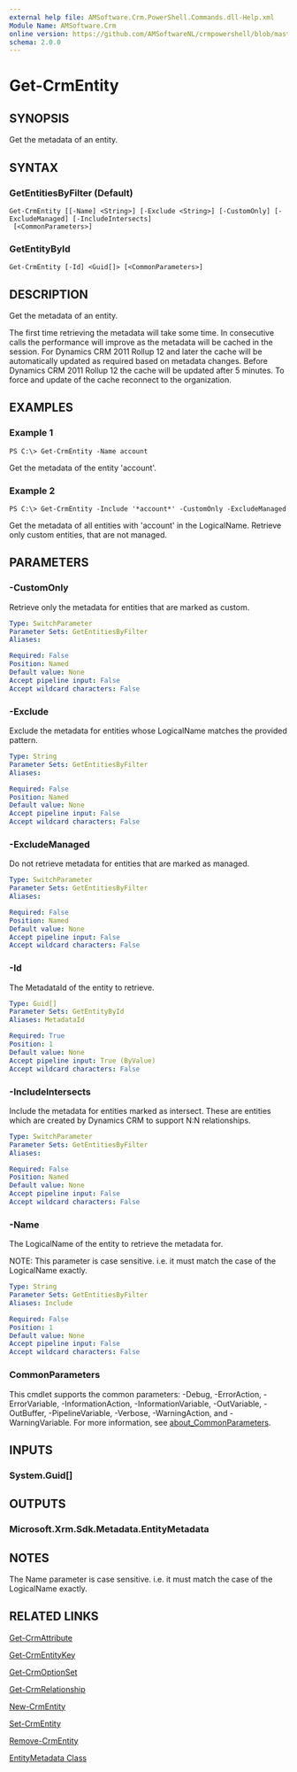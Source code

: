 ```yaml
---
external help file: AMSoftware.Crm.PowerShell.Commands.dll-Help.xml
Module Name: AMSoftware.Crm
online version: https://github.com/AMSoftwareNL/crmpowershell/blob/master/docs/Get-CrmEntity.md
schema: 2.0.0
---
```


# Get-CrmEntity

## SYNOPSIS
Get the metadata of an entity.

## SYNTAX

### GetEntitiesByFilter (Default)
```
Get-CrmEntity [[-Name] <String>] [-Exclude <String>] [-CustomOnly] [-ExcludeManaged] [-IncludeIntersects]
 [<CommonParameters>]
```

### GetEntityById
```
Get-CrmEntity [-Id] <Guid[]> [<CommonParameters>]
```

## DESCRIPTION
Get the metadata of an entity. 

The first time retrieving the metadata will take some time. In consecutive calls the performance will improve as the metadata will be cached in the session. For Dynamics CRM 2011 Rollup 12 and later the cache will be automatically updated as required based on metadata changes. Before Dynamics CRM 2011 Rollup 12 the cache will be updated after 5 minutes. To force and update of the cache reconnect to the organization.

## EXAMPLES

### Example 1
```
PS C:\> Get-CrmEntity -Name account
```

Get the metadata of the entity 'account'.

### Example 2
```
PS C:\> Get-CrmEntity -Include '*account*' -CustomOnly -ExcludeManaged
```

Get the metadata of all entities with 'account' in the LogicalName. Retrieve only custom entities, that are not managed.

## PARAMETERS

### -CustomOnly
Retrieve only the metadata for entities that are marked as custom.

```yaml
Type: SwitchParameter
Parameter Sets: GetEntitiesByFilter
Aliases:

Required: False
Position: Named
Default value: None
Accept pipeline input: False
Accept wildcard characters: False
```

### -Exclude
Exclude the metadata for entities whose LogicalName matches the provided pattern.

```yaml
Type: String
Parameter Sets: GetEntitiesByFilter
Aliases:

Required: False
Position: Named
Default value: None
Accept pipeline input: False
Accept wildcard characters: False
```

### -ExcludeManaged
Do not retrieve metadata for entities that are marked as managed.

```yaml
Type: SwitchParameter
Parameter Sets: GetEntitiesByFilter
Aliases:

Required: False
Position: Named
Default value: None
Accept pipeline input: False
Accept wildcard characters: False
```

### -Id
The MetadataId of the entity to retrieve.

```yaml
Type: Guid[]
Parameter Sets: GetEntityById
Aliases: MetadataId

Required: True
Position: 1
Default value: None
Accept pipeline input: True (ByValue)
Accept wildcard characters: False
```

### -IncludeIntersects
Include the metadata for entities marked as intersect. These are entities which are created by Dynamics CRM to support N:N relationships.

```yaml
Type: SwitchParameter
Parameter Sets: GetEntitiesByFilter
Aliases:

Required: False
Position: Named
Default value: None
Accept pipeline input: False
Accept wildcard characters: False
```

### -Name
The LogicalName of the entity to retrieve the metadata for.

NOTE: This parameter is case sensitive. i.e. it must match the case of the LogicalName exactly.

```yaml
Type: String
Parameter Sets: GetEntitiesByFilter
Aliases: Include

Required: False
Position: 1
Default value: None
Accept pipeline input: False
Accept wildcard characters: False
```

### CommonParameters
This cmdlet supports the common parameters: -Debug, -ErrorAction, -ErrorVariable, -InformationAction, -InformationVariable, -OutVariable, -OutBuffer, -PipelineVariable, -Verbose, -WarningAction, and -WarningVariable. For more information, see [about_CommonParameters](http://go.microsoft.com/fwlink/?LinkID=113216).

## INPUTS

### System.Guid[]

## OUTPUTS

### Microsoft.Xrm.Sdk.Metadata.EntityMetadata

## NOTES
The Name parameter is case sensitive. i.e. it must match the case of the LogicalName exactly.

## RELATED LINKS

[Get-CrmAttribute](Get-CrmAttribute.md)

[Get-CrmEntityKey](Get-CrmEntityKey.md)

[Get-CrmOptionSet](Get-CrmOptionSet.md)

[Get-CrmRelationship](Get-CrmRelationship.md)

[New-CrmEntity](New-CrmEntity.md)

[Set-CrmEntity](Set-CrmEntity.md)

[Remove-CrmEntity](Remove-CrmEntity.md)

[EntityMetadata Class](https://msdn.microsoft.com/library/microsoft.xrm.sdk.metadata.entitymetadata.aspx)

